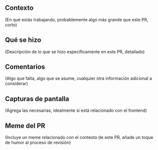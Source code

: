 ## Contexto

(En qué estás trabajando, probablemente algo más grande que este PR, corto)

## Qué se hizo

(Descripción de lo que se hizo específicamente en este PR, detallado)

## Comentarios

(Algo que falta, algo que se asume, cualquier otra información adicional a considerar)

## Capturas de pantalla

(Agrega las necesarias, idealmente si está relacionado con el frontend)

## Meme del PR

(Incluye un meme relacionado con el contexto de este PR, añade un toque de humor al proceso de revisión)
